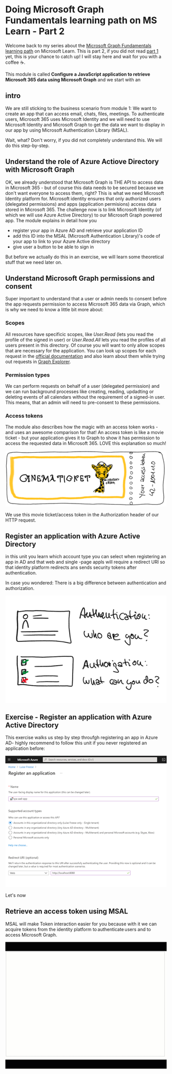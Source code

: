 # Doing Microsoft Graph Fundamentals learning path on MS Learn - Part 2

Welcome back to my series about the [Microsoft Graph Fundamentals learning path](https://docs.microsoft.com/en-us/learn/paths/m365-msgraph-fundamentals/) on Microsoft Learn. This is part 2, if you did not read [part 1](https://m365princess.com/microsoft-graph-fundamentals-learning-path-module-1/) yet, this is your chance to catch up! I will stay here and wait for you with a coffee ☕. 

This module is called **Configure a JavaScript application to retrieve Microsoft 365 data using Microsoft Graph** and we start with an

## intro

We are still sticking to the business scenario from module 1: We want to create an app that can access email, chats, files, meetings. To authenticate users, Microsoft 365 uses Microsoft Identity and we will need to use Microsoft Identity and Microsoft Graph to get the data we want to display in our app by using Microsoft Authentication Library (MSAL).

Wait, what? Don't worry, if you did not completely understand this. We will do this step-by-step.

## Understand the role of Azure Actiove Directory with Microsoft Graph

OK, we already understood that Microsoft Graph is THE API to access data in Microsoft 365 - but of course this data needs to be secured because we don't want everyone to access them, right? This is what we need Microsoft Identity platform for. Microsoft identity ensures that only authorized users (delegated permissions) and apps (application permisions) access data stored in Microsoft 365. The challenge now is to link Microsoft Identity (of which we will use Azure Active Directory) to our Microsoft Graph powered app. The module explains in detail how you 

* register your app in Azure AD and retrieve your application ID
* add this ID into the MSAL (Microsoft Authentication Library)'s code of your app to link to your Azure Active directory
* give user a button to be able to sign in

But before we actually do this in an exercise, we will learn some theoretical stuff that we need later on. 

## Understand Microsoft Graph permissions and consent

Super important to understand that a user or admin needs to consent before the app requests permission to access Microsoft 365 data via Graph, which is why we need to know a little bit more about:

### Scopes

All resources have specificic scopes, like *User.Read* (lets you read the profile of the signed in user) or *User.Read.All* lets you read the profiles of all users present in this directory. Of course you will want to only allow scopes that are necessary for the application. You can look up scopes for each request in the [official documentation](https://docs.microsoft.com/en-us/graph/api/overview?toc=.%2Fref%2Ftoc.json&view=graph-rest-1.0) and also learn about them while trying out requests in [Graph Explorer](https://aka.ms/ge).

### Permission types

We can perform requests on behalf of a user (delegated permission) and we can run background processes like creating, reading, updadting or deleting events of all calendars without the requirement of a signed-in user. This means, that an admin will need to pre-consent to these permissions. 

### Access tokens 

The module also describes how the magic with an access token works - and uses an awesome comparison for that! An access token is like a movie ticket - but your application gives it to Graph to show it has permission to access the requested data in Microsoft 365. LOVE this explanation so much! 

![Graph Access Token](https://github.com/LuiseFreese/blog/blob/main/media/GraphFun/GraphAccessTokenTicket.png)

We use this movie ticket/access token in the Authorization header of our HTTP request. 

## Register an application with Azure Active Directory

in this unit you learn which account type you can select when registering an app in AD and that web and single -page appls will require a redirect URI so that identity platform redirects ans sends security tokens after authentication. 

In case you wondered: There is a big difference between authentication and authorization. 

![Authentication and Authoruization](https://github.com/LuiseFreese/blog/blob/main/media/GraphFun/GraphFunAuth.png)

## Exercise - Register an application with Azure Active Directory

This exercise walks us step by step throufgh registering an app in Azure AD- highly recommend to follow this unit if you never registered an application before:

![app registration](https://github.com/LuiseFreese/blog/blob/main/media/GraphFun/appreg.png)

Let's now 

## Retrieve an access token using MSAL

MSAL will make Token interaction easier for you because with it we can acquire tokens from the identity platform to authenticate users and to access Microsoft Graph. 

![authentication flow](https://github.com/LuiseFreese/blog/blob/main/media/GraphFun/auth.gif)



